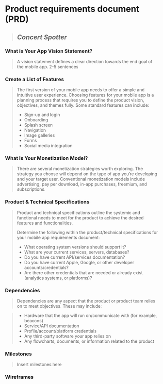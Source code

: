 # Product requirements document (PRD)

> ## *Concert Spotter*



### What is Your App Vision Statement?
> A vision statement defines a clear direction towards the end goal of the mobile app. 
2-5 sentences


### Create a List of Features
> The first version of your mobile app needs to offer a simple and intuitive user experience. Choosing features for your mobile app is a planning process that requires you to define the product vision, objectives, and themes fully. Some standard features can include:
> * Sign-up and login
> * Onboarding
> * Splash screen
> * Navigation
> * Image galleries
> * Forms
> * Social media integration
>

### What is Your Monetization Model?
> There are several monetization strategies worth exploring. The strategy you choose will depend on the type of app you’re developing and your target user. Conventional monetization models include advertising, pay per download, in-app purchases, freemium, and subscriptions.
> 

### Product & Technical Specifications
> Product and technical specifications outline the systemic and functional needs to meet for the product to achieve the desired features and functionalities.
> 
> 
> Determine the following within the product/technical specifications for your mobile app requirements document:
> * What operating system versions should support it?
> * What are your current services, servers, databases?
> * Do you have current API/services documentation?
> * Do you have current Apple, Google, or other developer accounts/credentials?
> * Are there other credentials that are needed or already exist (analytics systems, or platforms)?

### Dependencies
> Dependencies are any aspect that the product or product team relies on to meet objectives.
> These may include:
> 
 
> * Hardware that the app will run on/communicate with (for example, beacons)
> * Service/API documentation
> * Profile/account/platform credentials
> * Any third-party software your app relies on
> * Any flowcharts, documents, or information related to the product


### Milestones
> Insert milestones here
> 

### Wireframes 
